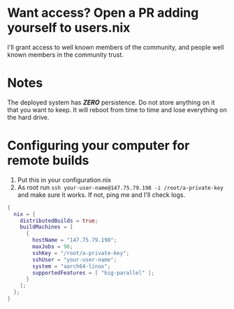 # Want access? Open a PR adding yourself to users.nix

I'll grant access to well known members of the community, and people
well known members in the community trust.

# Notes

The deployed system has ***ZERO*** persistence. Do not store anything
on it that you want to keep. It will reboot from time to time and
lose everything on the hard drive.

# Configuring your computer for remote builds

1. Put this in your configuration.nix
2. As root run `ssh your-user-name@147.75.79.198 -i /root/a-private-key`
   and make sure it works. If not, ping me and I'll check logs.

```nix
{
  nix = {
    distributedBuilds = true;
    buildMachines = [
      {
        hostName = "147.75.79.198";
        maxJobs = 96;
        sshKey = "/root/a-private-key";
        sshUser = "your-user-name";
        system = "aarch64-linux";
        supportedFeatures = [ "big-parallel" ];
      }
    ];
  };
}
```
